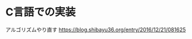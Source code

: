 # C言語での実装
[](http://ocw.nagoya-u.jp/files/259/2nd.pdf)
[](http://www.yamamo10.jp/yamamoto/lecture/entrance_ex/info_recursive/html/node1.html)

アルゴリズムやり直す
https://blog.shibayu36.org/entry/2016/12/21/081625
